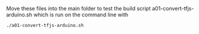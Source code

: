 Move these files into the main folder to test the build script  a01-convert-tfjs-arduino.sh  which is run on the command line with


```
./a01-convert-tfjs-arduino.sh

```
